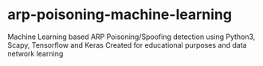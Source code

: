 # arp-poisoning-machine-learning

Machine Learning based ARP Poisoning/Spoofing detection using Python3, Scapy, Tensorflow and Keras
Created for educational purposes and data network learning
